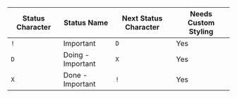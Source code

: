 <!-- placeholder to force blank line before table -->

| Status Character    | Status Name | Next Status Character | Needs Custom Styling |
| ------------------- | ----------- | --------------------- | -------------------- |
| `!` | Important | `D` | Yes |
| `D` | Doing - Important | `X` | Yes |
| `X` | Done - Important | `!` | Yes |


<!-- placeholder to force blank line after table -->
